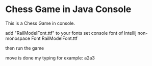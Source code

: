 # Chess Game in Java Console
This is a Chess Game in console.

add "RailModelFont.ttf" to your fonts
set console font of Intellij non-monospace Font RailModelFont.ttf

then run the game

move is done my typing for example: a2a3
